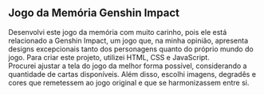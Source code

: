 ## Jogo da Memória Genshin Impact

Desenvolvi este jogo da memória com muito carinho, pois ele está relacionado a Genshin Impact, um jogo que, na minha opinião, apresenta designs excepcionais tanto dos personagens quanto do próprio mundo do jogo. Para criar este projeto, utilizei HTML, CSS e JavaScript. <br>
Procurei ajustar a tela do jogo da melhor forma possível, considerando a quantidade de cartas disponíveis. Além disso, escolhi imagens, degradês e cores que remetessem ao jogo original e que se harmonizassem entre si.


